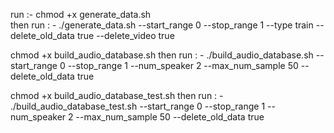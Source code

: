 run :- 
chmod +x generate_data.sh  
then run : - 
./generate_data.sh --start_range 0 --stop_range 1 --type train --delete_old_data true --delete_video true

chmod +x build_audio_database.sh
then run : - 
./build_audio_database.sh --start_range 0 --stop_range 1 --num_speaker 2 --max_num_sample 50 --delete_old_data true

chmod +x build_audio_database_test.sh
then run : - 
./build_audio_database_test.sh --start_range 0 --stop_range 1 --num_speaker 2 --max_num_sample 50 --delete_old_data true

